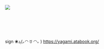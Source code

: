 
<img src="https://komarev.com/ghpvc/?username=peruere&color=5C5C5C&style=flat-square&label=ㅤㅤdeathnoteㅤvictimㅤcountㅤㅤ&base=13693">  

⠀⠀⠀⠀ <br> ⠀⠀⠀⠀ <br> ⠀⠀⠀⠀ <br> ⠀⠀⠀⠀ <br> 

sign ❀ܓ(｡◠ ꇴ ◠｡ ) https://yagami.atabook.org/
⠀⠀
<br>
⠀⠀⠀⠀ <br> ⠀⠀⠀⠀ <br> ⠀⠀⠀⠀ <br> ⠀⠀⠀⠀ <br> ⠀⠀⠀⠀ <br> ⠀⠀⠀⠀ <br> ⠀⠀⠀⠀ <br> ⠀⠀⠀⠀ <br> ⠀⠀⠀⠀ <br> ⠀⠀⠀⠀ <br>⠀⠀⠀⠀ <br> ⠀⠀⠀⠀ <br> ⠀⠀⠀⠀ <br> ⠀⠀⠀⠀ <br> ⠀⠀⠀⠀ <br> ⠀⠀⠀⠀ <br> ⠀⠀⠀⠀ <br> 
⠀⠀⠀⠀ <br> ⠀⠀⠀⠀ <br> ⠀⠀⠀⠀ <br> ⠀⠀⠀⠀ <br> ⠀⠀⠀⠀ <br> ⠀⠀⠀⠀ <br> ⠀⠀⠀⠀ <br> ⠀⠀⠀⠀ <br> ⠀⠀⠀⠀ <br> ⠀⠀⠀⠀ <br>⠀⠀⠀⠀ <br> ⠀⠀⠀⠀ <br> ⠀⠀⠀⠀ <br> ⠀⠀⠀⠀ <br> ⠀⠀⠀⠀ <br> ⠀⠀⠀⠀ <br> ⠀⠀⠀⠀ <br> 
